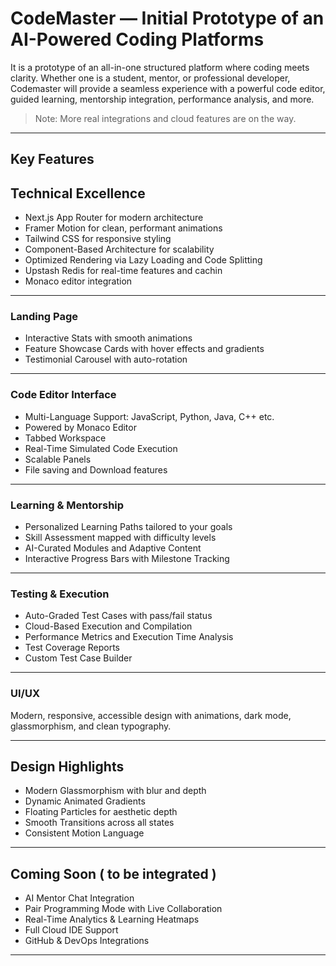 # CodeMaster — Initial Prototype of an AI-Powered Coding Platforms

It is a prototype of an all-in-one structured platform where coding meets clarity. Whether one is a student, mentor, or professional developer, Codemaster will provide a seamless experience with a powerful code editor, guided learning, mentorship integration, performance analysis, and more.

> Note: More real integrations and cloud features are on the way.

---

## Key Features

## Technical Excellence
 
- Next.js App Router for modern architecture  
- Framer Motion for clean, performant animations  
- Tailwind CSS for responsive styling  
- Component-Based Architecture for scalability  
- Optimized Rendering via Lazy Loading and Code Splitting  
- Upstash Redis for real-time features and cachin
- Monaco editor integration

---

### Landing Page

- Interactive Stats with smooth animations  
- Feature Showcase Cards with hover effects and gradients  
- Testimonial Carousel with auto-rotation

---

### Code Editor Interface

- Multi-Language Support: JavaScript, Python, Java, C++ etc. 
- Powered by Monaco Editor  
- Tabbed Workspace
- Real-Time Simulated Code Execution   
- Scalable Panels
- File saving and Download features 

---

### Learning & Mentorship

- Personalized Learning Paths tailored to your goals  
- Skill Assessment mapped with difficulty levels  
- AI-Curated Modules and Adaptive Content  
- Interactive Progress Bars with Milestone Tracking  

---

### Testing & Execution

- Auto-Graded Test Cases with pass/fail status  
- Cloud-Based Execution and Compilation  
- Performance Metrics and Execution Time Analysis  
- Test Coverage Reports  
- Custom Test Case Builder  

---

### UI/UX

Modern, responsive, accessible design with animations, dark mode, glassmorphism, and clean typography.

---

## Design Highlights

- Modern Glassmorphism with blur and depth  
- Dynamic Animated Gradients  
- Floating Particles for aesthetic depth  
- Smooth Transitions across all states  
- Consistent Motion Language  

---

## Coming Soon ( to be integrated )

- AI Mentor Chat Integration  
- Pair Programming Mode with Live Collaboration  
- Real-Time Analytics & Learning Heatmaps  
- Full Cloud IDE Support  
- GitHub & DevOps Integrations  

---

